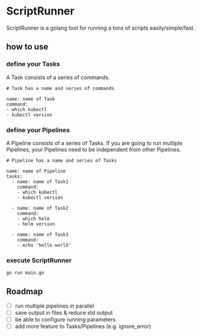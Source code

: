 # ScriptRunner
ScriptRunner is a golang tool for running a tons of scripts easily/simple/fast.

## how to use
### define your Tasks

A Task consists of a series of commands.

```sample Task
# Task has a name and series of commands

name: name of Task
command:
- which kubectl
- kubectl version
```

### define your Pipelines

A Pipeline consists of a series of Tasks.
If you are going to run multiple Pipelines, your Pipelines need to be independent from other Pipelines.
<!-- so that ScriptRunner can run multiple Pipelines in parallel -->

```sample Pipeline
# Pipeline has a name and series of Tasks

name: name of Pipeline
tasks:
  - name: name of Task1
    command:
    - which kubectl
    - kubectl version

  - name: name of Task2
    command:
    - which helm
    - helm version

  - name: name of Task3
    command:
    - echo 'hello world'
```

### execute ScriptRunner
```
go run main.go
```

## Roadmap
- [ ] run multiple pipelines in parallel
- [ ] save output in files & reduce std output
- [ ] be able to configure running parameters
- [ ] add more feature to Tasks/Pipelines (e.g. ignore_error)